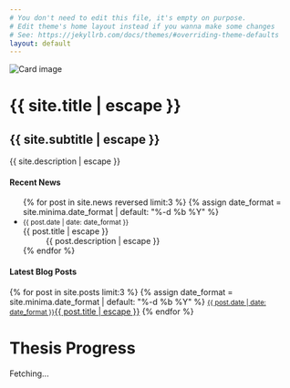 ```yaml
---
# You don't need to edit this file, it's empty on purpose.
# Edit theme's home layout instead if you wanna make some changes
# See: https://jekyllrb.com/docs/themes/#overriding-theme-defaults
layout: default
---
```

<div class="card text-center">
  <img class="card-img img-fluid front-img" src="{{ "/assets/img/cover.jpg" | relative_url }}" alt="Card image">
  <div class="card-img-overlay">
    <h1 class="card-title front-title">{{ site.title | escape }}</h1>
    <h2 class="display-4 front-subtitle">{{ site.subtitle | escape }}</h2>
    <p class="card-text lead front-tagline">{{ site.description | escape }}</p>
  </div>
</div>
<div class="container">   
    <div class="row marketing">
        <div class="col">
            <span class="text-center"><h4 class="text-primary">Recent News</h4></span>
            <ul class="list-group mt-4 front-list">
                {% for post in site.news reversed limit:3 %}
                {% assign date_format = site.minima.date_format | default: "%-d %b %Y" %}
                <li class="list-group-item"><small class="text-muted mr-2">{{ post.date | date: date_format }}</small>
                    <dt>{{ post.title | escape }}</dt>
                    <dd>{{ post.description | escape }}</dd>
                </li>
                {% endfor %}
            </ul>
        </div>
        <div class="col">
            <span class="text-center"><h4 class="text-primary">Latest Blog Posts</h4></span>
            <div class="list-group mt-4 front-list">
                {% for post in site.posts limit:3 %}
                {% assign date_format = site.minima.date_format | default: "%-d %b %Y" %}
                <a class="list-group-item list-group-item-action" href="{{ post.url | relative_url }}"><small class="text-muted mr-2">{{ post.date | date: date_format }}</small>{{ post.title | escape }}</a>
                {% endfor %}
            </div>
        </div>
    </div>
</div>
<div class="thesis-tracker text-center"> 
    <h1 class="display-4">Thesis Progress</h1>
    <p class="mt-5 blink" id="thesis-count">Fetching...</p>
</div>